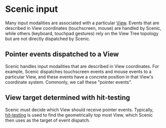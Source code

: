 # Scenic input

Many input modalities are associated with a particular [View][view-glossary].
Events that are described in View coordinates (touchscreen, mouse) are handled
by Scenic, while others (keyboard, touchpad gestures) rely on the View Tree
topology but are not directly dispatched by Scenic.

## Pointer events dispatched to a View

Scenic handles input modalities that are described in View coordinates. For
example, Scenic dispatches touchscreen events and mouse events to a particular
View, and these events have a concrete position in that View's coordinate
system. Commonly, we call these "pointer events".

## View target determined with hit-testing

Scenic must decide which View should receive pointer events. Typically,
[hit-testing][hit-testing] is used to find the geometrically top most View,
which Scenic then uses as the target of event dispatch.

[view-glossary]: /docs/glossary#view
[hit-testing]: https://en.wikipedia.org/wiki/Hit-testing